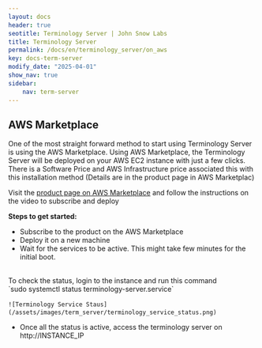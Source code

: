 ```yaml
---
layout: docs
header: true
seotitle: Terminology Server | John Snow Labs
title: Terminology Server 
permalink: /docs/en/terminology_server/on_aws
key: docs-term-server
modify_date: "2025-04-01"
show_nav: true
sidebar:
    nav: term-server
---
```


## AWS Marketplace

One of the most straight forward method to start using Terminology Server is using the AWS Marketplace. Using AWS Marketplace, the Terminology Server will be deployed on your AWS EC2 instance with just a few clicks. There is a Software Price and AWS Infrastructure price associated this with this installation method (Details are in the product page in AWS Marketplac)


Visit the [product page on AWS Marketplace](https://aws.amazon.com/marketplace/pp/prodview-qvxkeeied2ze6) and follow the instructions on the video to subscribe and deploy

**Steps to get started:**
- Subscribe to the product on the AWS Marketplace
- Deploy it on a new machine
- Wait for the services to be active. This might take few minutes for the initial boot. 
<br/>
    To check the status, login to the instance and run this command
<br/>
`sudo systemctl status terminology-server.service`


    ![Terminology Service Staus](/assets/images/term_server/terminology_service_status.png)
- Once all the status is active, access the terminology server on http://INSTANCE_IP
